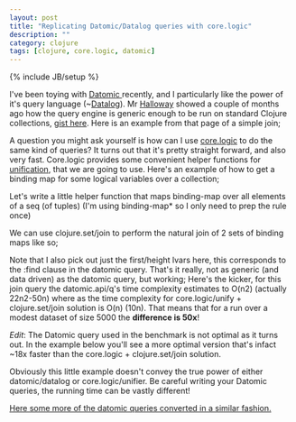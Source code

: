 ```yaml
---
layout: post
title: "Replicating Datomic/Datalog queries with core.logic"
description: ""
category: clojure
tags: [clojure, core.logic, datomic]
---
```

{% include JB/setup %}

I've been toying with <a href="http://datomic.com/">Datomic </a>recently, and I particularly like the power of it's query language (~<a href="http://en.wikipedia.org/wiki/Datalog">Datalog</a>). Mr <a href="https://twitter.com/stuarthalloway">Halloway</a> showed a couple of months ago how the query engine is generic enough to be run on standard Clojure collections, <a href="https://gist.github.com/2645453">gist here</a>. Here is an example from that page of a simple join;
<script src="https://gist.github.com/3122185.js?file=datomic-join.clj"> </script>
A question you might ask yourself is how can I use <a href="https://github.com/clojure/core.logic">core.logic</a> to do the same kind of queries? It turns out that it's pretty straight forward, and also very fast. Core.logic provides some convenient helper functions for <a href="https://github.com/clojure/core.logic#unification">unification</a>, that we are going to use. Here's an example of how to get a binding map for some logical variables over a collection;
<script src="https://gist.github.com/3122185.js?file=binding-map.clj"> </script>
Let's write a little helper function that maps binding-map over all elements of a seq (of tuples) (I'm using binding-map* so I only need to prep the rule once)
<script src="https://gist.github.com/3122185.js?file=query.clj"> </script>
We can use clojure.set/join to perform the natural join of 2 sets of binding maps like so;
<script src="https://gist.github.com/3122185.js?file=join-test.clj"> </script>
Note that I also pick out just the first/height lvars here, this corresponds to the :find clause in the datomic query. That's it really, not as generic (and data driven) as the datomic query, but working;  <script src="https://gist.github.com/3122185.js?file=run-join-test.clj"> </script>
Here's the kicker, for this join query the datomic.api/q's time complexity estimates to O(n2) (actually 22n2-50n) where as the time complexity for core.logic/unify + clojure.set/join solution is O(n) (10n). That means that for a run over a modest dataset of size 5000 the **difference is 50x**!

_Edit_: The Datomic query used in the benchmark is not optimal as it turns out. In the example below you'll see a more optimal version that's infact ~18x faster than the core.logic + clojure.set/join solution.
<script src="https://gist.github.com/3122185.js?file=bench.clj"> </script>
Obviously this little example doesn't convey the true power of either datomic/datalog or core.logic/unifier. Be careful writing your Datomic queries, the running time can be vastly different!

<a href="https://gist.github.com/3122375">Here some more of the datomic queries converted in a similar fashion.</a>